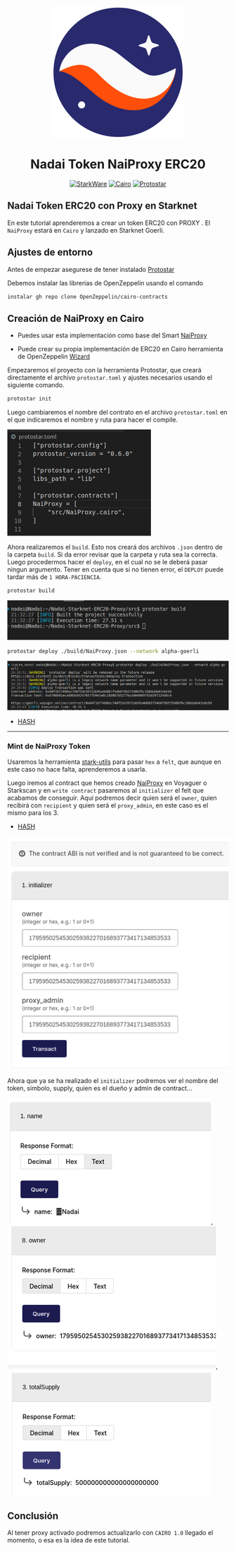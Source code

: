 <div align="center">
    <img src="./Imagenes/Starknet.png" style="width: 300px">
    <h1>Nadai Token NaiProxy ERC20</h1>

[![StarkWare](https://img.shields.io/badge/powered_by-StarkWare-navy?style=for-the-badge&flat&logo=Starkware)](https://starkware.co/)
[![Cairo](https://img.shields.io/badge/-%F0%9F%90%AB%20%20Cairo-red?style=for-the-badge&flat&logo=Cairo)](https://www.cairo-lang.org/)
[![Protostar](https://img.shields.io/badge/-%E2%9C%A8PROTOSTAR-blue?style=for-the-badge&flat&logo=Protostar)](https://docs.swmansion.com/protostar/)
</div>

## Nadai Token ERC20 con Proxy en Starknet

En este tutorial aprenderemos a crear un token ERC20 con PROXY . El `NaiProxy` estará en `Cairo` y lanzado en Starknet Goerli. 

## Ajustes de entorno

Antes de empezar asegurese de tener instalado [Protostar](https://github.com/Nadai2010/Nadai-ERC721-Protostar-Cairo#instalaci%C3%B3n)

Debemos instalar las librerias de OpenZeppelin usando el comando

```bash
instalar gh repo clone OpenZeppelin/cairo-contracts
```

## Creación de NaiProxy en Cairo

* Puedes usar esta implementación como base del Smart [NaiProxy](https://github.com/Nadai2010/Nadai-NaiProxy-Starknet-ERC20/blob/master/src/NaiProxy.cairo)

* Puede crear su propia implementación de ERC20 en Cairo herramienta de OpenZeppelin [Wizard](https://wizard.openzeppelin.com/cairo#erc20)

Empezaremos el proyecto con la herramienta Protostar, que creará directamente el archivo `protostar.toml` y ajustes necesarios usando el siguiente comando.

```bash
protostar init
```

Luego cambiaremos el nombre del contrato en el archivo `protostar.toml` en el que indicaremos el nombre y ruta para hacer el compile.

![Graph](/Imagenes/toml.png)

Ahora realizaremos el `build`. Esto nos creará dos archivos `.json` dentro de la carpeta `build`. Si da error revisar que la carpeta y ruta sea la correcta. Luego procedermos hacer el `deploy`, en el cual no se le deberá pasar ningun argumento. Tener en cuenta que si no tienen error, el `DEPLOY` puede tardar más de `1 HORA-PACIENCIA`.

```bash
protostar build
```

![Graph](/Imagenes/build.png)


```bash
protostar deploy ./build/NaiProxy.json --network alpha-goerli
```

![Graph](/Imagenes/deploy.png)

* [HASH](https://goerli.voyager.online/contract/0x04f1677490ac748f53e3972ab95a4dd61f54b079b57598bf6c108dabb42e6e9d)

---

### Mint de NaiProxy Token

Usaremos la herramienta [stark-utils](https://www.stark-utils.xyz/converter) para pasar `hex` a `felt`, que aunque en este caso no hace falta, aprenderemos a usarla.

Luego iremos al contract que hemos creado [NaiProxy](https://goerli.voyager.online/contract/0x04f1677490ac748f53e3972ab95a4dd61f54b079b57598bf6c108dabb42e6e9d#writeContract) en Voyaguer o Starkscan y en `write contract` pasaremos al `initializer` el felt que acabamos de conseguir. Aquí podremos decir quien será el `owner`, quien recibirá con `recipient` y quien será el `proxy_admin`, en este caso es el mismo para los 3.

* [HASH](https://goerli.voyager.online/tx/0x23b57abcfd2bf38ab1686d6a9babad52ce9377f572459759d65570b6d28a2b2)

![Graph](/Imagenes/ini.png)


Ahora que ya se ha realizado el `initializer` podremos ver el nombre del token, simbolo, supply, quien es el dueño y admin de contract...

![Graph](/Imagenes/nombre.png), ![Graph](/Imagenes/owner.png), ![Graph](/Imagenes/supply.png)


## Conclusión

Al tener proxy activado podremos actualizarlo con `CAIRO 1.0` llegado el momento, o esa es la idea de este tutorial.
